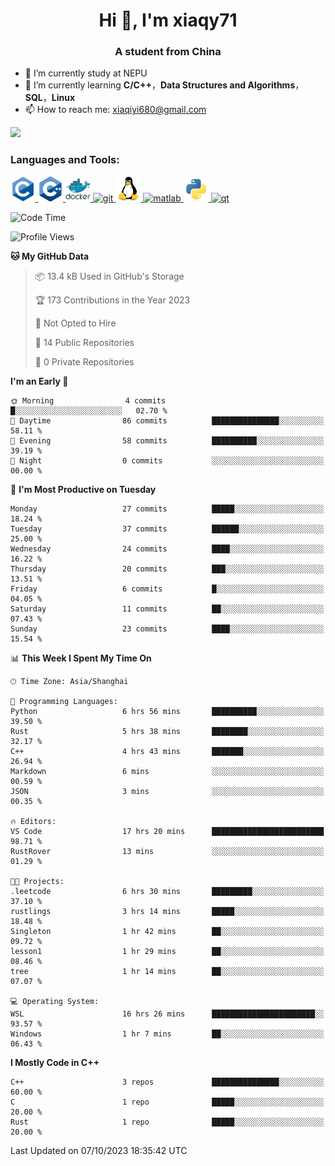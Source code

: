 <h1 align="center">Hi 👋, I'm xiaqy71</h1>
<h3 align="center">A student from China</h3>

- 🔭 I’m currently study at NEPU
- 🌱 I’m currently learning **C/C++**，**Data Structures and Algorithms**，**SQL**，**Linux**
- 📫 How to reach me: xiaqiyi680@gmail.com

![](https://github-readme-stats.vercel.app/api?username=xiaqy71)

<h3 align="left">Languages and Tools:</h3>
<p align="left"> <a href="https://www.cprogramming.com/" target="_blank" rel="noreferrer"> <img src="https://raw.githubusercontent.com/devicons/devicon/master/icons/c/c-original.svg" alt="c" width="40" height="40"/> </a> <a href="https://www.w3schools.com/cpp/" target="_blank" rel="noreferrer"> <img src="https://raw.githubusercontent.com/devicons/devicon/master/icons/cplusplus/cplusplus-original.svg" alt="cplusplus" width="40" height="40"/> </a> <a href="https://www.docker.com/" target="_blank" rel="noreferrer"> <img src="https://raw.githubusercontent.com/devicons/devicon/master/icons/docker/docker-original-wordmark.svg" alt="docker" width="40" height="40"/> </a> <a href="https://git-scm.com/" target="_blank" rel="noreferrer"> <img src="https://www.vectorlogo.zone/logos/git-scm/git-scm-icon.svg" alt="git" width="40" height="40"/> </a> <a href="https://www.linux.org/" target="_blank" rel="noreferrer"> <img src="https://raw.githubusercontent.com/devicons/devicon/master/icons/linux/linux-original.svg" alt="linux" width="40" height="40"/> </a> <a href="https://www.mathworks.com/" target="_blank" rel="noreferrer"> <img src="https://upload.wikimedia.org/wikipedia/commons/2/21/Matlab_Logo.png" alt="matlab" width="40" height="40"/> </a> <a href="https://www.python.org" target="_blank" rel="noreferrer"> <img src="https://raw.githubusercontent.com/devicons/devicon/master/icons/python/python-original.svg" alt="python" width="40" height="40"/> </a> <a href="https://www.qt.io/" target="_blank" rel="noreferrer"> <img src="https://upload.wikimedia.org/wikipedia/commons/0/0b/Qt_logo_2016.svg" alt="qt" width="40" height="40"/> </a> </p>

<!--START_SECTION:waka-->
![Code Time](http://img.shields.io/badge/Code%20Time-269%20hrs%2046%20mins-blue)

![Profile Views](http://img.shields.io/badge/Profile%20Views-0-blue)

**🐱 My GitHub Data** 

> 📦 13.4 kB Used in GitHub's Storage 
 > 
> 🏆 173 Contributions in the Year 2023
 > 
> 🚫 Not Opted to Hire
 > 
> 📜 14 Public Repositories 
 > 
> 🔑 0 Private Repositories 
 > 
**I'm an Early 🐤** 

```text
🌞 Morning                4 commits           █░░░░░░░░░░░░░░░░░░░░░░░░   02.70 % 
🌆 Daytime                86 commits          ███████████████░░░░░░░░░░   58.11 % 
🌃 Evening                58 commits          ██████████░░░░░░░░░░░░░░░   39.19 % 
🌙 Night                  0 commits           ░░░░░░░░░░░░░░░░░░░░░░░░░   00.00 % 
```
📅 **I'm Most Productive on Tuesday** 

```text
Monday                   27 commits          █████░░░░░░░░░░░░░░░░░░░░   18.24 % 
Tuesday                  37 commits          ██████░░░░░░░░░░░░░░░░░░░   25.00 % 
Wednesday                24 commits          ████░░░░░░░░░░░░░░░░░░░░░   16.22 % 
Thursday                 20 commits          ███░░░░░░░░░░░░░░░░░░░░░░   13.51 % 
Friday                   6 commits           █░░░░░░░░░░░░░░░░░░░░░░░░   04.05 % 
Saturday                 11 commits          ██░░░░░░░░░░░░░░░░░░░░░░░   07.43 % 
Sunday                   23 commits          ████░░░░░░░░░░░░░░░░░░░░░   15.54 % 
```


📊 **This Week I Spent My Time On** 

```text
🕑︎ Time Zone: Asia/Shanghai

💬 Programming Languages: 
Python                   6 hrs 56 mins       ██████████░░░░░░░░░░░░░░░   39.50 % 
Rust                     5 hrs 38 mins       ████████░░░░░░░░░░░░░░░░░   32.17 % 
C++                      4 hrs 43 mins       ███████░░░░░░░░░░░░░░░░░░   26.94 % 
Markdown                 6 mins              ░░░░░░░░░░░░░░░░░░░░░░░░░   00.59 % 
JSON                     3 mins              ░░░░░░░░░░░░░░░░░░░░░░░░░   00.35 % 

🔥 Editors: 
VS Code                  17 hrs 20 mins      █████████████████████████   98.71 % 
RustRover                13 mins             ░░░░░░░░░░░░░░░░░░░░░░░░░   01.29 % 

🐱‍💻 Projects: 
.leetcode                6 hrs 30 mins       █████████░░░░░░░░░░░░░░░░   37.10 % 
rustlings                3 hrs 14 mins       █████░░░░░░░░░░░░░░░░░░░░   18.48 % 
Singleton                1 hr 42 mins        ██░░░░░░░░░░░░░░░░░░░░░░░   09.72 % 
lesson1                  1 hr 29 mins        ██░░░░░░░░░░░░░░░░░░░░░░░   08.46 % 
tree                     1 hr 14 mins        ██░░░░░░░░░░░░░░░░░░░░░░░   07.07 % 

💻 Operating System: 
WSL                      16 hrs 26 mins      ███████████████████████░░   93.57 % 
Windows                  1 hr 7 mins         ██░░░░░░░░░░░░░░░░░░░░░░░   06.43 % 
```

**I Mostly Code in C++** 

```text
C++                      3 repos             ███████████████░░░░░░░░░░   60.00 % 
C                        1 repo              █████░░░░░░░░░░░░░░░░░░░░   20.00 % 
Rust                     1 repo              █████░░░░░░░░░░░░░░░░░░░░   20.00 % 
```




 Last Updated on 07/10/2023 18:35:42 UTC
<!--END_SECTION:waka-->




